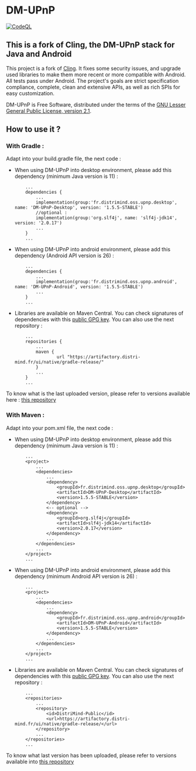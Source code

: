 DM-UPnP
====

[![CodeQL](https://github.com/JasonMahdjoub/DM-UPnP/actions/workflows/codeql-analysis.yml/badge.svg)](https://github.com/JasonMahdjoub/DM-UPnP/actions/workflows/codeql-analysis.yml)

This is a fork of Cling, the DM-UPnP stack for Java and Android
------------------------------------------------------------

This project is a fork of [Cling](https://github.com/4thline/cling). It fixes some security issues, and upgrade used libraries to make them more recent or more compatible with Android.
All tests pass under Android.
The project's goals are strict specification compliance, complete, clean and extensive APIs, as well as rich SPIs for easy customization.

DM-UPnP is Free Software, distributed under the terms of the [GNU Lesser General Public License, version 2.1](https://www.gnu.org/licenses/lgpl-2.1.html).

How to use it ?
---------------
### With Gradle :

Adapt into your build.gradle file, the next code :

 - When using DM-UPnP into desktop environment, please add this dependency (minimum Java version is 11) :
    ```
	    ...
	    dependencies {
		    ...
		    implementation(group:'fr.distrimind.oss.upnp.desktop', name: 'DM-UPnP-Desktop', version: '1.5.5-STABLE')
		    //optional :
		    implementation(group:'org.slf4j', name: 'slf4j-jdk14', version: '2.0.17')
		    ...
	    }
	    ...
    ```

 - When using DM-UPnP into android environment, please add this dependency (Android API version is 26) :

    ```
	    ...
	    dependencies {
		    ...
		    implementation(group:'fr.distrimind.oss.upnp.android', name: 'DM-UPnP-Android', version: '1.5.5-STABLE')
		    ...
	    }
	    ...
    ```

 - Libraries are available on Maven Central. You can check signatures of dependencies with this [public GPG key](key-2023-10-09.pub). You can also use the next repository : 
    ```
        ...
        repositories {
            ...
            maven {
                    url "https://artifactory.distri-mind.fr/ui/native/gradle-release/"
            }
            ...
        }
        ...
    ```

To know what is the last uploaded version, please refer to versions available here : [this repository](https://artifactory.distri-mind.fr/ui/native/DistriMind-Public/fr/distrimind/oss/upnp/)
### With Maven :
Adapt into your pom.xml file, the next code :
 - When using DM-UPnP into desktop environment, please add this dependency (minimum Java version is 11) :
    ```
        ...
        <project>
            ...
            <dependencies>
                ...
                <dependency>
                    <groupId>fr.distrimind.oss.upnp.desktop</groupId>
                    <artifactId>DM-UPnP-Desktop</artifactId>
                    <version>1.5.5-STABLE</version>
                </dependency>
                <-- optional -->
                <dependency>
                    <groupId>org.slf4j</groupId>
                    <artifactId>slf4j-jdk14</artifactId>
                    <version>2.0.17</version>
                </dependency>   
                ...
            </dependencies>
            ...
        </project>
        ...
    ```
   
 - When using DM-UPnP into android environment, please add this dependency (minimum Android API version is 26) :
    ```
        ...
        <project>
            ...
            <dependencies>
                ...
                <dependency>
                    <groupId>fr.distrimind.oss.upnp.android</groupId>
                    <artifactId>DM-UPnP-Android</artifactId>
                    <version>1.5.5-STABLE</version>
                </dependency>
                ...
            </dependencies>
            ...
        </project>
        ...
    ```
   
 - Libraries are available on Maven Central. You can check signatures of dependencies with this [public GPG key](key-2023-10-09.pub). You can also use the next repository : 
    ```
        ...
        <repositories>
            ...
            <repository>
                <id>DistriMind-Public</id>
                <url>https://artifactory.distri-mind.fr/ui/native/gradle-release/</url>
            </repository>
            ...
        </repositories>
        ...		
    ```
To know what last version has been uploaded, please refer to versions available into [this repository](https://artifactory.distri-mind.fr/ui/native/DistriMind-Public/fr/distrimind/oss/upnp/)


